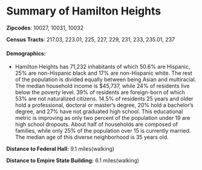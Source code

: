 # Summary of Hamilton Heights


**Zipcodes**: 10027, 10031, 10032 


**Census Tracts**: 217.03, 223.01, 225, 227, 229, 231, 233, 235.01, 237

#### Demographics: ####
   * Hamilton Heights has 71,232 inhabitants of which 50.6% are
Hispanic, 25% are non-Hispanic black and 17% are non-Hispanic white. The
rest of the population is divided equally between being Asian and
multiracial. The median household income is $45,737, while 24% of
residents live below the poverty level. 39% of residents are foreign-born of
which 53% are not naturalized citizens. 14.5% of residents 25 years and
older hold a professional, doctoral or master’s degree, 20% hold a bachelor’s
degree, and 27% have not graduated high school. This educational metric is
improving as only two percent of the population under 19 are high school
dropouts. About half of households are composed of families, while only
25% of the population over 15 is currently married. The median age of this
diverse neighborhood is 35 years old.


**Distance to Federal Hall:** 9.1 miles(walking)

**Distance to Empire State Building:** 6.1 miles(walking)

<script src="https://embed.github.com/view/geojson/abner-kahan/Hamilton-Heights-Citi-Bikes/master/HC8.geojson"</script>



